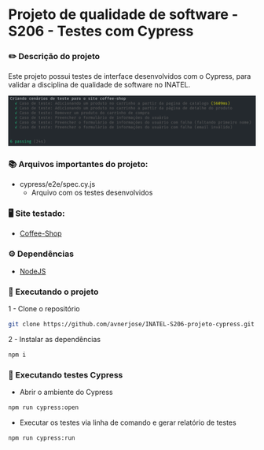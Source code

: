 # Projeto de qualidade de software - S206 - Testes com Cypress
### ✏️ Descrição do projeto
    
Este projeto possui testes de interface desenvolvidos com o Cypress, para validar a disciplina de qualidade de software no INATEL.

<img src="./public/testes.png"/>

### 📚 Arquivos importantes do projeto:

- cypress/e2e/spec.cy.js
  - Arquivo com os testes desenvolvidos 

### 🖥️ Site testado:
- [Coffee-Shop](https://coffee-shop-avner.vercel.app)

### ⚙️ Dependências

- [NodeJS](https://nodejs.org)

### 🚀 Executando o projeto

1 - Clone o repositório

``` bash
git clone https://github.com/avnerjose/INATEL-S206-projeto-cypress.git && cd INATEL-S206-projeto-cypress
```

2 - Instalar as dependências 
```bash 
npm i
```

### 🧪 Executando testes Cypress

- Abrir o ambiente do Cypress
```bash
npm run cypress:open 
``` 

- Executar os testes via linha de comando e gerar relatório de testes
```bash 
npm run cypress:run
```

